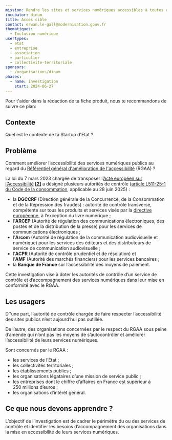 ```yaml
---
mission: Rendre les sites et services numériques accessibles à toutes et à tous
incubator: dinum
title: Acces cible
contact: erwan.le-gall@modernisation.gouv.fr
thematiques:
  - Inclusion numérique
usertypes:
  - etat
  - entreprise
  - association
  - particulier
  - collectivite-territoriale
sponsors:
  - /organisations/dinum
phases:
  - name: investigation
    start: 2024-06-27
---
```

Pour t'aider dans la rédaction de ta fiche produit, nous te recommandons de suivre ce plan: 

## Contexte

Quel est le contexte de ta Startup d'Etat ?

## Problème

Comment améliorer l’accessibilité des services numériques publics au regard du [Référentiel général d'amélioration de l'accessibilité](https://accessibilite.numerique.gouv.fr/) (RGAA) ?

La loi du 7 mars 2023 chargée de transposer l’[Acte européen sur l’Accessibilité](https://eur-lex.europa.eu/legal-content/FR/TXT/HTML/?uri=CELEX:32019L0882&from=FR) [**[2]**](https://access42.net/a11y-paris-2023-futures-autorites-controle-decouvrent-accessibilite-numerique/#note-4736-2) a désigné plusieurs autorités de contrôle ([article L511-25-1 du Code de la consommation](https://www.legifrance.gouv.fr/codes/article_lc/LEGIARTI000047284925/2023-03-12), applicable au 28 juin 2025) :

- la **DGCCRF** (Direction générale de la Concurrence, de la Consommation et de la Répression des fraudes) : autorité de contrôle transverse, compétente sur tous les produits et services visés par la [directive européenne](https://access42.net/tag/directive-europeenne-ue-2019-882/), à l’exception du livre numérique ;
- l’**ARCEP** (Autorité de régulation des communications électroniques, des postes et de la distribution de la presse) pour les services de communications électroniques ;
- l’**Arcom** (Autorité de régulation de la communication audiovisuelle et numérique) pour les services des éditeurs et des distributeurs de service de communication audiovisuelle ;
- l’**ACPR** (Autorité de contrôle prudentiel et de résolution) et l’**AMF** (Autorité des marchés financiers) pour les services bancaires ;
- la **Banque de France** sur l’accessibilité des moyens de paiement.

Cette investigation vise à doter les autorités de contrôle d’un service de contrôle et d’accompagnement des services numériques dans leur mise en conformité avec le RGAA.

## Les usagers

D’'une part, l’autorité de contrôle chargée de faire respecter l’accessibilité des sites publics n’est aujourd’hui pas outillée.

De l’autre, des organisations concernées par le respect du RGAA sous peine d’amende qui n’ont pas les moyens de s’autocontrôler et améliorer l’accessibilité de leurs services numériques.

Sont concernés par le RGAA :

- les services de l’État ;
- les collectivités territoriales ;
- les établissements publics ;
- les organisations légataires d’une mission de service public ;
- les entreprises dont le chiffre d’affaires en France est supérieur à 250 millions d’euros ;
- les organisations d’intérêt général.
</aside>

## Ce que nous devons apprendre ?

L’objectif de l’investigation est de cadrer le périmètre du ou des services de contrôle et identifier les besoins d’accompagnement des organisations dans la mise en accessibilité de leurs services numériques.
